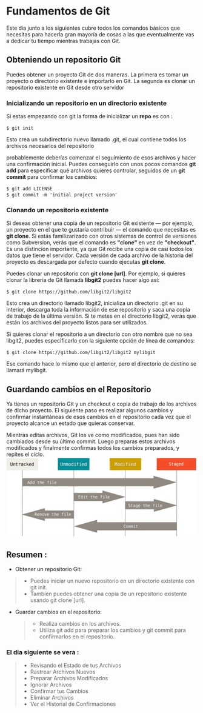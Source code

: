 # Fundamentos de Git

Este dia junto a los siguientes cubre todos los comandos básicos que necesitas
para hacerla gran mayoría de cosas a las que eventualmente vas a dedicar tu
tiempo mientras trabajas con Git.

## Obteniendo un repositorio Git

Puedes obtener un proyecto Git de dos maneras. La primera es tomar un proyecto
o directorio existente e importarlo en Git. La segunda es clonar un repositorio existente
en Git desde otro servidor

### Inicializando un repositorio en un directorio existente

Si estas empezando con git la forma de inicializar un **repo** es con :

```
$ git init
```

Esto crea un subdirectorio nuevo llamado .git, el cual contiene todos los archivos
necesarios del repositorio

probablemente deberías comenzar el seguimiento de esos archivos y
hacer una confirmación inicial. Puedes conseguirlo con unos pocos comandos **git add**
para especificar qué archivos quieres controlar, seguidos de un **git commit** para confirmar
los cambios:

```
$ git add LICENSE
$ git commit -m 'initial project version'
```

### Clonando un repositorio existente

Si deseas obtener una copia de un repositorio Git existente — por ejemplo, un
proyecto en el que te gustaría contribuir — el comando que necesitas es **git clone**. Si
estás familizarizado con otros sistemas de control de versiones como Subversion, verás
que el comando es **"clone"** en vez de **"checkout"**. Es una distinción importante, ya que
Git recibe una copia de casi todos los datos que tiene el servidor. Cada versión de
cada archivo de la historia del proyecto es descargada por defecto cuando ejecutas
**git clone**.

Puedes clonar un repositorio con **git clone [url]**. Por ejemplo, si quieres clonar la
librería de Git llamada **libgit2** puedes hacer algo así:

```
$ git clone https://github.com/libgit2/libgit2
```

Esto crea un directorio llamado libgit2, inicializa un directorio .git en su interior,
descarga toda la información de ese repositorio y saca una copia de trabajo de la
última versión. Si te metes en el directorio libgit2, verás que están los archivos del
proyecto listos para ser utilizados.

Si quieres clonar el repositorio a un directorio con
otro nombre que no sea libgit2, puedes especificarlo con la siguiente opción de línea
de comandos:

```
$ git clone https://github.com/libgit2/libgit2 mylibgit
```

Ese comando hace lo mismo que el anterior, pero el directorio de destino se llamará
mylibgit.

## Guardando cambios en el Repositorio

Ya tienes un repositorio Git y un checkout o copia de trabajo de los archivos de
dicho proyecto. El siguiente paso es realizar algunos cambios y confirmar instantáneas
de esos cambios en el repositorio cada vez que el proyecto alcance un estado que
quieras conservar.

Mientras editas archivos, Git los ve como modificados, pues han sido cambiados
desde su último commit. Luego preparas estos archivos modificados y finalmente
confirmas todos los cambios preparados, y repites el ciclo.
![ciclo de cambios de un repo](/imagenes/ciclo%20de%20cambios%20de%20un%20repo%20-%20dia%20tres.jpg)

## Resumen :

- Obtener un repositorio Git:

> - Puedes iniciar un nuevo repositorio en un directorio existente con git init.
> - También puedes obtener una copia de un repositorio existente usando git clone [url].

- Guardar cambios en el repositorio:
  > - Realiza cambios en los archivos.
  > - Utiliza git add para preparar los cambios y git commit para confirmarlos en el repositorio.

### El dia siguiente se vera :

> - Revisando el Estado de tus Archivos
> - Rastrear Archivos Nuevos
> - Preparar Archivos Modificados
> - Ignorar Archivos
> - Confirmar tus Cambios
> - Eliminar Archivos
> - Ver el Historial de Confirmaciones
